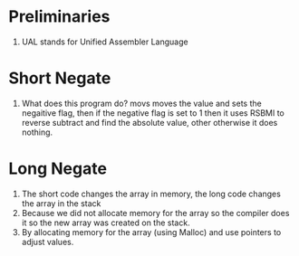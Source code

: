 # Preliminaries
1. UAL stands for Unified Assembler Language

# Short Negate
1. What does this program do?
  movs moves the value and sets the negaitive flag, then if the negative flag is set to 1 then it uses 
  RSBMI to reverse subtract and find the absolute value, other otherwise it does nothing.

# Long Negate
1. The short code changes the array in memory, the long code changes the array in the stack
2. Because we did not allocate memory for the array so the compiler does it so the new array was created on the stack.
3. By allocating memory for the array (using Malloc)  and use pointers to adjust values.
